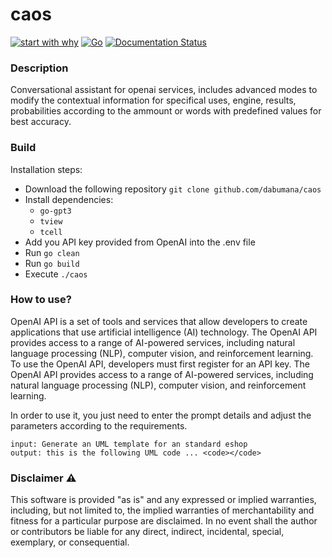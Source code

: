# caos 
[![start with why](https://img.shields.io/badge/start%20with-why%3F-brightgreen.svg?style=flat)](https://beta.openai.com/docs/introduction/key-concepts)
[![Go](https://github.com/dabumana/caos/actions/workflows/go.yml/badge.svg)](https://github.com/dabumana/caos/actions/workflows/go.yml)
[![Documentation Status](https://readthedocs.org/projects/caos-openai/badge/?version=latest)](https://caos-openai.readthedocs.io/en/latest/?badge=latest)
### Description
Conversational assistant for openai services, includes advanced modes to modify the contextual information for specifical uses, engine, results, probabilities according to the ammount or words with predefined values for best accuracy. 
### Build
Installation steps:
* Download the following repository `git clone github.com/dabumana/caos`
* Install dependencies:
  * `go-gpt3`
  * `tview`
  * `tcell`
* Add you API key provided from OpenAI into the .env file
* Run `go clean`
* Run `go build`
* Execute `./caos`
### How to use? 
OpenAI API is a set of tools and services that allow developers to create applications that use artificial intelligence (AI) technology. The OpenAI API provides access to a range of AI-powered services, including natural language processing (NLP), computer vision, and reinforcement learning.  To use the OpenAI API, developers must first register for an API key. 
The OpenAI API provides access to a range of AI-powered services, including natural language processing (NLP), computer vision, and reinforcement learning.

In order to use it, you just need to enter the prompt details and adjust the parameters according to the requirements.
```
input: Generate an UML template for an standard eshop
output: this is the following UML code ... <code></code>
```
### Disclaimer :warning:
This software is provided "as is" and any expressed or implied warranties, including, but not limited to, the implied warranties of merchantability and fitness for a particular purpose are disclaimed. In no event shall the author or contributors be liable for any direct, indirect, incidental, special, exemplary, or consequential.
